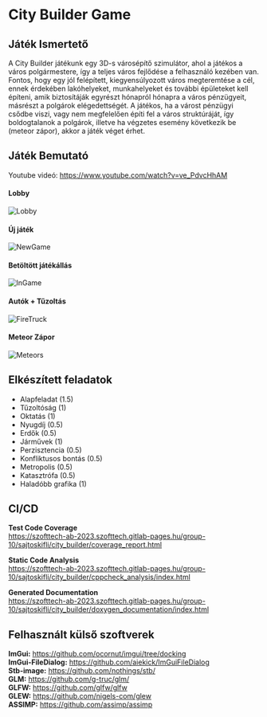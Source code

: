 # City Builder Game

## Játék Ismertető

A City Builder játékunk egy 3D-s városépítő szimulátor, ahol a játékos a város polgármestere, így a teljes város fejlődése a felhasználó kezében van. Fontos, hogy egy jól felépített, kiegyensúlyozott város megteremtése a cél, ennek érdekében lakóhelyeket, munkahelyeket és további épületeket kell építeni, amik biztosítáják egyrészt hónapról hónapra a város pénzügyeit, másrészt a polgárok elégedettségét. A játékos, ha a várost pénzügyi csődbe viszi, vagy nem megfelelően építi fel a város struktúráját, így boldogtalanok a polgárok, illetve ha végzetes esemény következik be (meteor zápor), akkor a játék véget érhet. 



## Játék Bemutató

Youtube videó: https://www.youtube.com/watch?v=ve_PdvcHhAM

#### Lobby
![Lobby](Images/Lobby.jpg)

#### Új játék
![NewGame](Images/NewGame.jpg)

#### Betöltött játékállás
![InGame](Images/InGame.jpg)

#### Autók + Tűzoltás
![FireTruck](Images/FireTruck.jpg)

#### Meteor Zápor
![Meteors](Images/Meteors.jpg)

## Elkészített feladatok
- Alapfeladat (1.5)
- Tűzoltóság (1)
- Oktatás (1)
- Nyugdíj (0.5)
- Erdők (0.5)
- Járművek (1)
- Perzisztencia (0.5)
- Konfliktusos bontás (0.5)
- Metropolis (0.5)
- Katasztrófa (0.5)
- Haladóbb grafika (1)

## CI/CD

**Test Code Coverage** <br>
https://szofttech-ab-2023.szofttech.gitlab-pages.hu/group-10/sajtoskifli/city_builder/coverage_report.html

**Static Code Analysis** <br>
https://szofttech-ab-2023.szofttech.gitlab-pages.hu/group-10/sajtoskifli/city_builder/cppcheck_analysis/index.html

**Generated Documentation** <br>
https://szofttech-ab-2023.szofttech.gitlab-pages.hu/group-10/sajtoskifli/city_builder/doxygen_documentation/index.html

## Felhasznált külső szoftverek

**ImGui:** https://github.com/ocornut/imgui/tree/docking <br>
**ImGui-FileDialog:** https://github.com/aiekick/ImGuiFileDialog <br>
**Stb-image:** https://github.com/nothings/stb/ <br>
**GLM:** https://github.com/g-truc/glm/ <br>
**GLFW:** https://github.com/glfw/glfw <br>
**GLEW:** https://github.com/nigels-com/glew <br>
**ASSIMP:** https://github.com/assimp/assimp <br>
